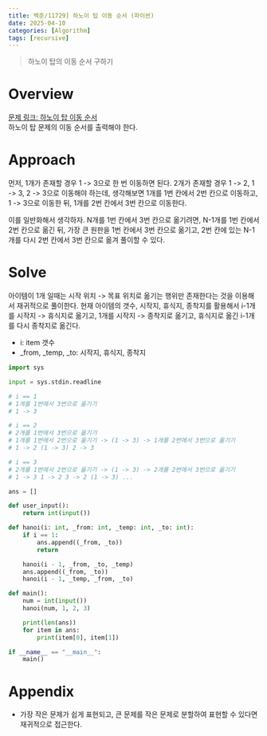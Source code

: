 ```yaml
---
title: 백준/11729] 하노이 탑 이동 순서 (파이썬)
date: 2025-04-10
categories: [Algorithm]
tags: [recursive]
---
```


> 하노이 탑의 이동 순서 구하기

# Overview

[문제 링크: 하노이 탑 이동 순서](https://www.acmicpc.net/problem/11729)   
하노이 탑 문제의 이동 순서를 출력해야 한다.   

# Approach

  
먼저, 1개가 존재할 경우 1 -> 3으로 한 번 이동하면 된다.
2개가 존재할 경우 1 -> 2, 1 -> 3, 2 -> 3으로 이동해야 하는데, 생각해보면 1개를 1번 칸에서 2번 칸으로 이동하고,
1 -> 3으로 이동한 뒤, 1개를 2번 칸에서 3번 칸으로 이동한다.

이를 일반화해서 생각하자. N개를 1번 칸에서 3번 칸으로 옮기려면, N-1개를 1번 칸에서 2번 칸으로 옮긴 뒤, 가장 큰 원판을 1번 칸에서 3번 칸으로 옮기고, 2번 칸에 있는 N-1개를 다시 2번 칸에서 3번 칸으로 옮겨 풀이할 수 있다.


# Solve

아이템이 1개 일때는 시작 위치 -> 목표 위치로 옮기는 행위만 존재한다는 것을 이용해서 재귀적으로 풀이한다.
현재 아이템의 갯수, 시작지, 휴식지, 종착지를 활용해서 i-1개를 시작지 -> 휴식지로 옮기고, 1개를 시작지 -> 종착지로 옮기고, 휴식지로 옮긴 i-1개를 다시 종착지로 옮긴다.

- i: item 갯수
- _from, _temp, _to: 시작지, 휴식지, 종착지

```python
import sys

input = sys.stdin.readline

# i == 1
# 1개를 1번에서 3번으로 옮기기
# 1 -> 3

# i == 2
# 2개를 1번에서 3번으로 옮기기
# 1개를 1번에서 2번으로 옮기기 -> (1 -> 3) -> 1개를 2번에서 3번으로 옮기기
# 1 -> 2 (1 -> 3) 2 -> 3

# i == 3
# 2개를 1번에서 2번으로 옮기기 -> (1 -> 3) -> 2개를 2번에서 3번으로 옮기기
# 1 -> 3 1 -> 2 3 -> 2 (1 -> 3) ...

ans = []

def user_input():
    return int(input())

def hanoi(i: int, _from: int, _temp: int, _to: int):
    if i == 1:
        ans.append((_from, _to))
        return

    hanoi(i - 1, _from, _to, _temp)
    ans.append((_from, _to))
    hanoi(i - 1, _temp, _from, _to)

def main():
    num = int(input())
    hanoi(num, 1, 2, 3)

    print(len(ans))
    for item in ans:
        print(item[0], item[1])

if __name__ == "__main__":
    main()
```


# Appendix

- 가장 작은 문제가 쉽게 표현되고, 큰 문제를 작은 문제로 분할하여 표현할 수 있다면 재귀적으로 접근한다.


